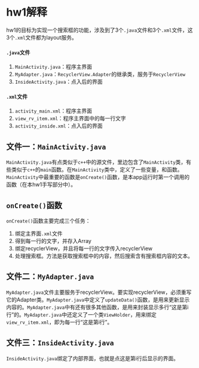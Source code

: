 # hw1解释

hw1的目标为实现一个搜索框的功能，涉及到了3个`.java`文件和3个`.xml`文件，这3个`.xml`文件都为layout服务。

#### `.java`文件

1. `MainActivity.java`：程序主界面
2. `MyAdapter.java`：`RecyclerView.Adapter`的继承类，服务于`RecyclerView`
3. `InsideActivity.java`：点入后的界面

#### `.xml`文件

1. `activity_main.xml`：程序主界面
2. `view_rv_item.xml`：程序主界面中的每一行文字
3. `activity_inside.xml`：点入后的界面

## 文件一：`MainActivity.java`

`MainActivity.java`有点类似于`c++`中的源文件，里边包含了`MainActivity`类，有些类似于`c++`的`main`函数。在`MainActivity`类中，定义了一些变量，和函数。`MainActivity`中最重要的函数是`onCreate()`函数，是本app运行时第一个调用的函数（在本hw1手写部分中）。

## `onCreate()`函数

`onCreate()`函数主要完成三个任务：

1. 绑定主界面`.xml`文件
2. 得到每一行的文字，并存入Array
3. 绑定recyclerView，并且将每一行的文字传入recyclerView
4. 处理搜索框。方法是获取搜索框中的内容，然后搜索含有搜索框内容的文本。

## 文件二：`MyAdapter.java`

`MyAdapter.java`文件主要服务于recyclerView。要实现recyclerView，必须重写它的Adapter类。`MyAdapter.java`中定义了`updateData()`函数，是用来更新显示内容的。`MyAdapter.java`中有还有很多其他函数，是用来封装显示多行“这是第i行”的。`MyAdapter.java`中还定义了一个类`ViewHolder`，用来绑定`view_rv_item.xml`，即为每一行“这是第i行”。

## 文件三：`InsideActivity.java`

`InsideActivity.java`绑定了内部界面，也就是点这是第i行后显示的界面。

